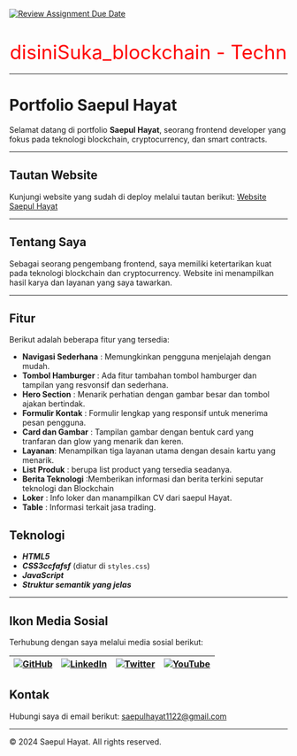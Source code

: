 [![Review Assignment Due Date](https://classroom.github.com/assets/deadline-readme-button-22041afd0340ce965d47ae6ef1cefeee28c7c493a6346c4f15d667ab976d596c.svg)](https://classroom.github.com/a/mEdQF3Ol)

<svg width="700" height="100">
  <text x="1" y="60" font-size="35" fill="red">disiniSuka_blockchain - Technology Website</text>
</svg>

---
# Portfolio Saepul Hayat

Selamat datang di portfolio **Saepul Hayat**, seorang frontend developer yang fokus pada teknologi blockchain, cryptocurrency, dan smart contracts.

---
## Tautan Website
Kunjungi website yang sudah di deploy melalui tautan berikut:
[Website Saepul Hayat](https://saepulhayat.github.io/Deploy-Latihan/)

---

## Tentang Saya
Sebagai seorang pengembang frontend, saya memiliki ketertarikan kuat pada teknologi blockchain dan cryptocurrency. Website ini menampilkan hasil karya dan layanan yang saya tawarkan.

---

## Fitur
Berikut adalah beberapa fitur yang tersedia:
- **Navigasi Sederhana** : Memungkinkan pengguna menjelajah dengan mudah.
- **Tombol Hamburger** : Ada fitur tambahan tombol hamburger dan tampilan yang resvonsif dan sederhana.
- **Hero Section** : Menarik perhatian dengan gambar besar dan tombol ajakan bertindak.
- **Formulir Kontak** : Formulir lengkap yang responsif untuk menerima pesan pengguna.
- **Card dan Gambar** : Tampilan gambar dengan bentuk card yang tranfaran dan glow yang menarik dan keren.
- **Layanan**: Menampilkan tiga layanan utama dengan desain kartu yang menarik.
- **List Produk** : berupa list product yang tersedia seadanya.
- **Berita Teknologi** :Memberikan informasi dan berita terkini seputar teknologi dan Blockchain
- **Loker** : Info loker dan manampilkan CV dari saepul Hayat.
- **Table** : Informasi terkait jasa trading.



## Teknologi
- _**HTML5**_
- _**CSS3ccfafsf**_ (diatur di `styles.css`)
- _**JavaScript**_
- _**Struktur semantik yang jelas**_


---


## Ikon Media Sosial

Terhubung dengan saya melalui media sosial berikut:

| [![GitHub](https://img.shields.io/badge/GitHub-000?style=flat&logo=github&logoColor=white)](https://github.com/SaepulHayat) | [![LinkedIn](https://img.shields.io/badge/LinkedIn-0e76a8?style=flat&logo=linkedin&logoColor=white)](https://linkedin.com/in/username) | [![Twitter](https://img.shields.io/badge/Twitter-1DA1F2?style=flat&logo=twitter&logoColor=white)](https://twitter.com/username) | [![YouTube](https://img.shields.io/badge/YouTube-FF0000?style=flat&logo=youtube&logoColor=white)](https://youtube.com/username) |
| --- | --- | --- | --- |



## Kontak
Hubungi saya di email berikut: [saepulhayat1122@gmail.com](mailto:email@example.com)

---

© 2024 Saepul Hayat. All rights reserved.